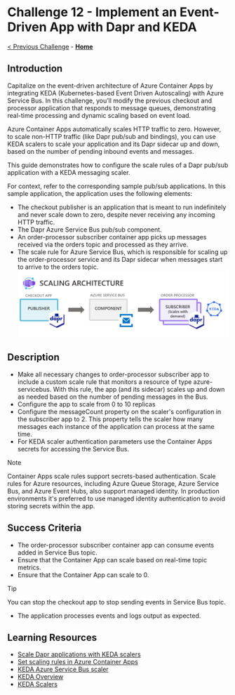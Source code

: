 # Challenge 12 - Implement an Event-Driven App with Dapr and KEDA

 [< Previous Challenge](./Challenge-12.md) - **[Home](../README.md)**

## Introduction
Capitalize on the event-driven architecture of Azure Container Apps by integrating KEDA (Kubernetes-based Event Driven Autoscaling) with Azure Service Bus. In this challenge, you’ll modify the previous checkout and processor application that responds to message queues, demonstrating real-time processing and dynamic scaling based on event load.

Azure Container Apps automatically scales HTTP traffic to zero. However, to scale non-HTTP traffic (like Dapr pub/sub and bindings), you can use KEDA scalers to scale your application and its Dapr sidecar up and down, based on the number of pending inbound events and messages.

This guide demonstrates how to configure the scale rules of a Dapr pub/sub application with a KEDA messaging scaler. 

For context, refer to the corresponding sample pub/sub applications. In this sample application, the application uses the following elements:

- The checkout publisher is an application that is meant to run indefinitely and never scale down to zero, despite never receiving any incoming HTTP traffic.
- The Dapr Azure Service Bus pub/sub component.
- An order-processor subscriber container app picks up messages received via the orders topic and processed as they arrive.
- The scale rule for Azure Service Bus, which is responsible for scaling up the order-processor service and its Dapr sidecar when messages start to arrive to the orders topic.
![Scaling Dapr with KEDA](Resources/Challenge-12/scaling-dapr-apps-keda.png)


## Description
- Make all necessary changes to order-processor subscriber app to include a custom scale rule that monitors a resource of type azure-servicebus. With this rule, the app (and its sidecar) scales up and down as needed based on the number of pending messages in the Bus.
- Configure the app to scale from 0 to 10 replicas
- Configure the messageCount property on the scaler's configuration in the subscriber app to 2. This property tells the scaler how many messages each instance of the application can process at the same time.
- For KEDA scaler authentication parameters use the Container Apps secrets for accessing the Service Bus.

>[!NOTE]
> Container Apps scale rules support secrets-based authentication. Scale rules for Azure resources, including Azure Queue Storage, Azure Service Bus, and Azure Event Hubs, also support managed identity. In production environments it's preferred to use managed identity authentication to avoid storing secrets within the app.

## Success Criteria
- The order-processor subscriber container app can consume events added in Service Bus topic.
- Ensure that the Container App can scale based on real-time topic metrics.
- Ensure that the Container App can scale to 0.
>[!TIP]
> You can stop the checkout app to stop sending events in Service Bus topic.
- The application processes events and logs output as expected.

## Learning Resources

- [Scale Dapr applications with KEDA scalers](https://learn.microsoft.com/en-us/azure/container-apps/dapr-keda-scaling)
- [Set scaling rules in Azure Container Apps](https://learn.microsoft.com/en-us/azure/container-apps/scale-app?pivots=azure-portal#custom)
- [KEDA Azure Service Bus scaler ](https://keda.sh/docs/2.17/scalers/azure-service-bus/)
- [KEDA Overview ](https://keda.sh/)
- [KEDA Scalers](https://keda.sh/docs/2.17/scalers/)
